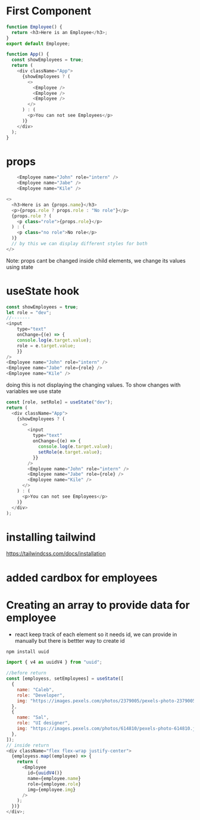 # First Component

```javascript
function Employee() {
  return <h3>Here is an Employee</h3>;
}
export default Employee;
```

```javascript
function App() {
  const showEmployees = true;
  return (
    <div className="App">
      {showEmployees ? (
        <>
          <Employee />
          <Employee />
          <Employee />
        </>
      ) : (
        <p>You can not see Employees</p>
      )}
    </div>
  );
}
```

# props

```javascript
    <Employee name="John" role="intern" />
    <Employee name="Jabe" />
    <Employee name="Kile" />
```

```javascript
<>
  <h3>Here is an {props.name}</h3>
  <p>{props.role ? props.role : "No role"}</p>
  {props.role ? (
    <p class="role">{props.role}</p>
  ) : (
    <p class="no role">No role</p>
  )}
  // by this we can display different styles for both
</>
```

Note: props cant be changed inside child elements, we change its values using state

# useState hook

```javascript
const showEmployees = true;
let role = "dev";
//-------
<input
    type="text"
    onChange={(e) => {
    console.log(e.target.value);
    role = e.target.value;
    }}
/>
<Employee name="John" role="intern" />
<Employee name="Jabe" role={role} />
<Employee name="Kile" />
```

doing this is not displaying the changing values. To show changes with variables we use state

```javascript
const [role, setRole] = useState("dev");
return (
  <div className="App">
    {showEmployees ? (
      <>
        <input
          type="text"
          onChange={(e) => {
            console.log(e.target.value);
            setRole(e.target.value);
          }}
        />
        <Employee name="John" role="intern" />
        <Employee name="Jabe" role={role} />
        <Employee name="Kile" />
      </>
    ) : (
      <p>You can not see Employees</p>
    )}
  </div>
);
```

# installing tailwind

https://tailwindcss.com/docs/installation

# added cardbox for employees

# Creating an array to provide data for employee

- react keep track of each element so it needs id, we can provide in manually but there is bettter way to create id

```bash
npm install uuid
```

```javascript
import { v4 as uuidV4 } from "uuid";

//before return
const [employess, setEmployees] = useState([
  {
    name: "Caleb",
    role: "Developer",
    img: "https://images.pexels.com/photos/2379005/pexels-photo-2379005.jpeg",
  },
  {
    name: "Sal",
    role: "UI designer",
    img: "https://images.pexels.com/photos/614810/pexels-photo-614810.jpeg ",
  },
]);
// inside return
<div className="flex flex-wrap justify-center">
  {employess.map((employee) => {
    return (
      <Employee
        id={uuidV4()}
        name={employee.name}
        role={employee.role}
        img={employee.img}
      />
    );
  })}
</div>;
```
